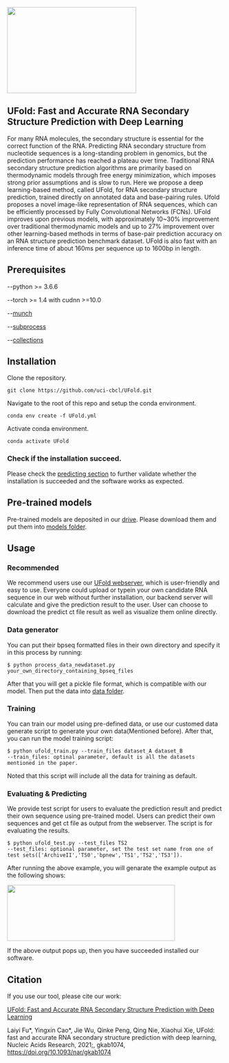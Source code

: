 <img src='https://github.com/uci-cbcl/UFold/blob/main/ufold/UFold_logonew1.png' width=300 height=200>


## UFold: Fast and Accurate RNA Secondary Structure Prediction with Deep Learning

For many RNA molecules, the secondary structure is essential for the correct function of the RNA. Predicting RNA secondary structure from nucleotide sequences is a long-standing problem in genomics, but the prediction performance has reached a plateau over time. Traditional RNA secondary structure prediction algorithms are primarily based on thermodynamic models through free energy minimization, which imposes strong prior assumptions and is slow to run. Here we propose a deep learning-based method, called UFold, for RNA secondary structure prediction, trained directly on annotated data and base-pairing rules. Ufold proposes a novel image-like representation of RNA sequences, which can be efficiently processed by Fully Convolutional Networks (FCNs). UFold improves upon previous models, with approximately 10~30% improvement over traditional thermodynamic models and up to 27% improvement over other learning-based methods in terms of base-pair prediction accuracy on an RNA structure prediction benchmark dataset. UFold is also fast with an inference time of about 160ms per sequence up to 1600bp in length.

## Prerequisites
--python >= 3.6.6

--torch >= 1.4 with cudnn >=10.0

--[munch](https://pypi.org/project/munch/2.0.2/)

--[subprocess](https://docs.python.org/3/library/subprocess.html)

--[collections](https://docs.python.org/2.7/library/collections.html#)

## Installation 
Clone the repository.

```
git clone https://github.com/uci-cbcl/UFold.git
```

Navigate to the root of this repo and setup the conda environment.

```
conda env create -f UFold.yml
```

Activate conda environment.

```
conda activate UFold
``` 

### Check if the installation succeed. 
Please check the [predicting section](https://github.com/uci-cbcl/UFold#evaluating--predicting) to further validate whether the installation is succeeded and the software works as expected.  

## Pre-trained models 

Pre-trained models are deposited in our [drive](https://drive.google.com/drive/folders/1Sq7MVgFOshGPlumRE_hpNXadvhJKaryi?usp=sharing). Please download them and put them into [models folder](https://github.com/uci-cbcl/UFold/tree/main/models).

## Usage

### Recommended
We recommend users use our [UFold webserver](https://ufold.ics.uci.edu), which is user-friendly and easy to use. Everyone could upload or typein your own candidate RNA sequence in our web without further installation, our backend server will calculate and give the prediction result to the user. User can choose to download the predict ct file result as well as visualize them online directly.

### Data generator
You can put their bpseq formatted files in their own directory and specify it in this process by running:
<pre><code>$ python process_data_newdataset.py your_own_directory_containing_bpseq_files
</code></pre> 
After that you will get a pickle file format, which is compatible with our model. Then put the data into [data folder](https://github.com/uci-cbcl/UFold/tree/main/data).

### Training
You can train our model using pre-defined data, or use our customed data generate script to generate your own data(Mentioned before). After that, you can run the model training script:
<pre><code>$ python ufold_train.py --train_files dataset_A dataset_B 
--train_files: optinal parameter, default is all the datasets mentioned in the paper.
</code></pre> 
Noted that this script will include all the data for training as default.

### Evaluating & Predicting
We provide test script for users to evaluate the prediction result and predict their own sequence using pre-trained model. Users can predict their own sequences and get ct file as output from the webserver. The script is for evaluating the results.
<pre><code>$ python ufold_test.py --test_files TS2 
--test_files: optional parameter, set the test set name from one of test sets(['ArchiveII','TS0','bpnew','TS1','TS2','TS3']).
</code></pre> 
After running the above example, you will genarate the example output as the following shows:   

<img src='https://github.com/uci-cbcl/UFold/blob/main/ufold/UFold_example_output.png' width=390 height=130>  

If the above output pops up, then you have succeeded installed our software.  

## Citation

If you use our tool, please cite our work: 

[UFold: Fast and Accurate RNA Secondary Structure Prediction with Deep Learning](https://academic.oup.com/nar/advance-article/doi/10.1093/nar/gkab1074/6430845?searchresult=1)

Laiyi Fu*, Yingxin Cao*, Jie Wu, Qinke Peng, Qing Nie, Xiaohui Xie, UFold: fast and accurate RNA secondary structure prediction with deep learning, Nucleic Acids Research, 2021;, gkab1074, https://doi.org/10.1093/nar/gkab1074



